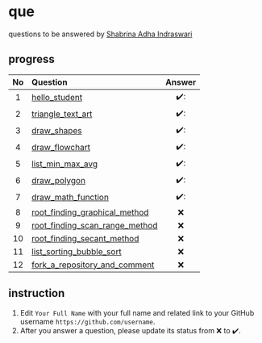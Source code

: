 # que
questions to be answered by [Shabrina Adha Indraswari](https://github.com/shabrinaadhai)


## progress
No | Question | Answer
:-: | :- | :-:
1 | [hello_student](hello_student.ipynb) | ✔️:
2 | [triangle_text_art](triangle_text_art.ipynb) | ✔️:
3 | [draw_shapes](draw_shapes.ipynb) | ✔️:
4 | [draw_flowchart](draw_flowchart.ipynb) | ✔️:
5 | [list_min_max_avg](list_min_max_avg.ipynb) | ✔️:
6 | [draw_polygon](draw_polygon.ipynb) | ✔️:
7 | [draw_math_function](draw_math_function.ipynb) | ✔️:
8 | [root_finding_graphical_method](root_finding_graphical_method.ipynb) | :x:
9 | [root_finding_scan_range_method](root_finding_scan_range_method.ipynb) | :x:
10 | [root_finding_secant_method](root_finding_secant_method.ipynb) | :x:
11 | [list_sorting_bubble_sort](list_sorting_bubble_sort.ipynb) | :x:
12 | [fork_a_repository_and_comment](fork_a_repository_and_comment.ipynb) | :x:

## instruction
1. Edit `Your Full Name` with your full name and related link to your GitHub username `https://github.com/username`.
2. After you answer a question, please update its status from :x: to :heavy_check_mark:.
